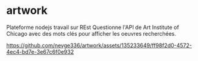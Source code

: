 # artwork
Plateforme nodejs travail sur REst 
Questionne l'API de Art Institute of Chicago avec des mots clés pour afficher les oeuvres recherchées. 


https://github.com/nevge336/artwork/assets/135233649/ff98f2d0-4572-4ec4-bd7e-3e67c6f0e932

